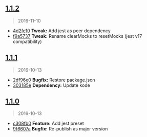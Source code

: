 <a name="1.1.2"></a>
## [1.1.2](https://github.com/simondegraeve/jest-preset-saya/compare/v1.1.1...v1.1.2)
> 2016-11-10

* [4d2fe10](https://github.com/simondegraeve/jest-preset-saya/commit/4d2fe10) **Tweak:** Add jest as peer dependency
* [f9a5737](https://github.com/simondegraeve/jest-preset-saya/commit/f9a5737) **Tweak:** Rename clearMocks to resetMocks (jest v17 compatibility)

<a name="1.1.1"></a>
## [1.1.1](https://github.com/simondegraeve/jest-preset-saya/compare/v1.1.0...v1.1.1)
> 2016-10-13

* [2df96e0](https://github.com/simondegraeve/jest-preset-saya/commit/2df96e0) **Bugfix:** Restore package.json
* [303185e](https://github.com/simondegraeve/jest-preset-saya/commit/303185e) **Dependency:** Update kode

<a name="1.1.0"></a>
## [1.1.0](https://github.com/simondegraeve/jest-preset-saya/compare/c308fb0...v1.1.0)
> 2016-10-13

* [c308fb0](https://github.com/simondegraeve/jest-preset-saya/commit/c308fb0) **Feature:** Add jest preset
* [9f6607a](https://github.com/simondegraeve/jest-preset-saya/commit/9f6607a) **Bugfix:** Re-publish as major version

